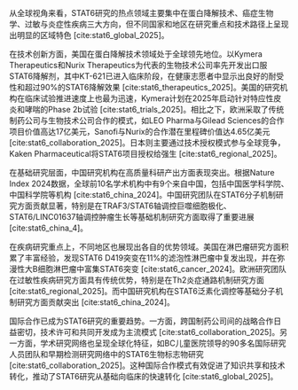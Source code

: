 从全球视角来看，STAT6研究的热点领域主要集中在蛋白降解技术、癌症生物学、过敏与炎症性疾病三大方向，但不同国家和地区在研究重点和技术路径上呈现出明显的区域特色 [cite:stat6_global_2025]。

在技术创新方面，美国在蛋白降解技术领域处于全球领先地位。以Kymera Therapeutics和Nurix Therapeutics为代表的生物技术公司率先开发出口服STAT6降解剂，其中KT-621已进入临床阶段，在健康志愿者中显示出良好的耐受性和超过90%的STAT6降解效果 [cite:stat6_therapeutics_2025]。美国的研究机构在临床试验推进速度上也最为迅速，Kymera计划在2025年启动针对特应性皮炎和哮喘的Phase 2b试验 [cite:stat6_trials_2025]。相比之下，欧洲采取了传统制药公司与生物技术公司合作的模式，如LEO Pharma与Gilead Sciences的合作项目价值高达17亿美元，Sanofi与Nurix的合作潜在里程碑价值达4.65亿美元 [cite:stat6_collaboration_2025]。日本则主要通过技术授权模式参与全球竞争，Kaken Pharmaceutical将STAT6项目授权给强生 [cite:stat6_regional_2025]。

在基础研究层面，中国研究机构在高质量科研产出方面表现突出。根据Nature Index 2024数据，全球前10名学术机构中有9个来自中国，包括中国医学科学院、中国科学院等机构 [cite:stat6_china_2024]。中国研究团队在STAT6分子机制研究方面贡献显著，特别是在TRAF3/STAT6轴调控巨噬细胞极化、STAT6/LINC01637轴调控肿瘤生长等基础机制研究方面取得了重要进展 [cite:stat6_china_4]。

在疾病研究重点上，不同地区也展现出各自的优势领域。美国在淋巴瘤研究方面积累了丰富经验，发现STAT6 D419突变在11%的滤泡性淋巴瘤中复发出现，并在弥漫性大B细胞淋巴瘤中富集STAT6突变 [cite:stat6_cancer_2024]。欧洲研究团队在过敏性疾病研究方面具有传统优势，特别是在Th2炎症通路机制研究方面 [cite:stat6_regional_2025]。而中国研究机构在STAT6泛素化调控等基础分子机制研究方面贡献突出 [cite:stat6_china_2024]。

国际合作已成为STAT6研究的重要趋势。一方面，跨国制药公司间的战略合作日益密切，技术许可和共同开发成为主流模式 [cite:stat6_collaboration_2025]。另一方面，学术研究网络也呈现全球化特征，如BC儿童医院领导的90多名国际研究人员团队和早期检测研究网络中的STAT6生物标志物研究 [cite:stat6_collaboration_2025]。这种国际合作模式有效促进了知识共享和技术转化，推动了STAT6研究从基础向临床的快速转化 [cite:stat6_global_2025]。